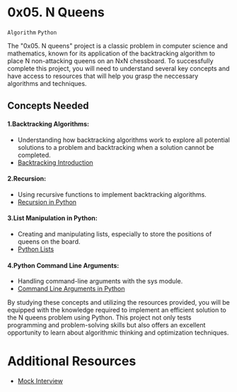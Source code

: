 # 0x05. N Queens
`Algorithm` `Python`

The "0x05. N queens" project is a classic problem in computer science and mathematics, known for its application of the backtracking algorithm to place N non-attacking queens on an NxN chessboard. To successfully complete this project, you will need to understand several key concepts and have access to resources that will help you grasp the neccessary algorithms and techniques.

## Concepts Needed
#### 1.Backtracking Algorithms:
- Understanding how backtracking algorithms work to explore all potential solutions to a problem and backtracking when a solution cannot be completed.
- [Backtracking Introduction](https://www.geeksforgeeks.org/introduction-to-backtracking-data-structure-and-algorithm-tutorials/)
#### 2.Recursion:
- Using recursive functions to implement backtracking algorithms.
- [Recursion in Python](https://realpython.com/python-thinking-recursively/)
#### 3.List Manipulation in Python:
- Creating and manipulating lists, especially to store the positions of queens on the board.
- [Python Lists](https://docs.python.org/3/tutorial/datastructures.html)
#### 4.Python Command Line Arguments:
- Handling command-line arguments with the sys module.
- [Command Line Arguments in Python](https://docs.python.org/3.3/library/sys.html#sys.argv)

By studying these concepts and utilizing the resources provided, you will be equipped with the knowledge required to implement an efficient solution to the N queens problem using Python. This project not only tests programming and problem-solving skills but also offers an excellent opportunity to learn about algorithmic thinking and optimization techniques.

# Additional Resources
- [Mock Interview](https://www.youtube.com/watch?v=GneS80iYa7I)